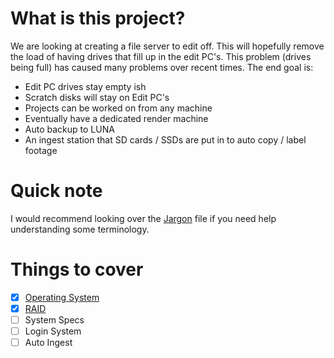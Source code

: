# What is this project?
We are looking at creating a file server to edit off. This will hopefully remove the load of having drives that fill up in the edit PC's. This problem (drives being full) has caused many problems over recent times. The end goal is:
- Edit PC drives stay empty ish
- Scratch disks will stay on Edit PC's
- Projects can be worked on from any machine
- Eventually have a dedicated render machine
- Auto backup to LUNA
- An ingest station that SD cards / SSDs are put in to auto copy / label footage

# Quick note
I would recommend looking over the [Jargon](./Jargon.md) file if you need help understanding some terminology.

# Things to cover
 - [x] [Operating System](./Operating-Systems.md)
 - [x] [RAID](./RAID.md)
 - [ ] System Specs
 - [ ] Login System
 - [ ] Auto Ingest